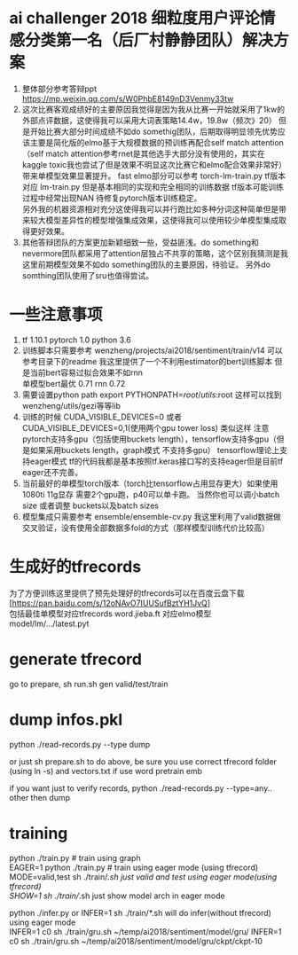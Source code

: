 # ai challenger 2018 细粒度用户评论情感分类第一名（后厂村静静团队）解决方案
1. 整体部分参考答辩ppt https://mp.weixin.qq.com/s/W0PhbE8149nD3Venmy33tw
2. 这次比赛客观成绩好的主要原因我觉得是因为我从比赛一开始就采用了1kw的外部点评数据，这使得我可以采用大词表策略14.4w，19.8w（频次》20） 
   但是开始比赛大部分时间成绩不如do somethig团队，后期取得明显领先优势应该主要是简化版的elmo基于大规模数据的预训练再配合self match attention（self match attention参考rnet是其他选手大部分没有使用的，其实在kaggle toxic我也尝试了但是效果不明显这次比赛它和elmo配合效果非常好）带来单模型效果显著提升。 
  fast elmo部分可以参考 torch-lm-train.py tf版本对应 lm-train.py 但是基本相同的实现和完全相同的训练数据 tf版本可能训练过程中经常出现NAN 待修复pytorch版本训练稳定。     
  另外我的机器资源相对充分这使得我可以并行跑比如多种分词这种简单但是带来较大模型差异性的模型增强集成效果，这使得我可以使用较少单模型集成取得更好效果。   
3. 其他答辩团队的方案更加新颖细致一些，受益匪浅。do something和nevermore团队都采用了attention层独占不共享的策略，这个区别我猜测是我这里前期模型效果不如do something团队的主要原因，待验证。 另外do somthing团队使用了sru也值得尝试。  

# 一些注意事项
1. tf 1.10.1  pytorch 1.0  python 3.6  
2. 训练脚本只需要参考 wenzheng/projects/ai2018/sentiment/train/v14 可以参考目录下的readme 我这里提供了一个不利用estimator的bert训练脚本 但是当前bert容易过拟合效果不如rnn  
   单模型bert最优 0.71 rnn 0.72   
3. 需要设置python path export PYTHONPATH=$root/utils:$root 这样可以找到wenzheng/utils/gezi等等lib 
4. 训练的时候 CUDA_VISIBLE_DEVICES=0 或者 CUDA_VISIBLE_DEVICES=0,1(使用两个gpu tower loss) 类似这样 注意pytorch支持多gpu（包括使用buckets length），tensorflow支持多gpu（但是如果采用buckets length，graph模式 不支持多gpu）
   tensorflow理论上支持eager模式 tf的代码我都是基本按照tf.keras接口写的支持eager但是目前tf eager还不完善。  
5. 当前最好的单模型torch版本（torch比tensorflow占用显存更大）如果使用1080ti 11g显存 需要2个gpu跑，p40可以单卡跑。 当然你也可以调小batch size 或者调整 buckets以及batch sizes   
6. 模型集成只需要参考 ensemble/ensemble-cv.py 我这里利用了valid数据做交叉验证，没有使用全部数据多fold的方式（那样模型训练代价比较高）   

# 生成好的tfrecords
为了方便训练这里提供了预先处理好的tfrecords可以在百度云盘下载  
[https://pan.baidu.com/s/12oNAvO7IUUSufBztYH1JvQ]  
包括最佳单模型对应tfrecords word.jieba.ft 对应elmo模型 model/lm/.../latest.pyt  

# generate tfrecord  
go to prepare, sh run.sh gen valid/test/train   
# dump infos.pkl  
python ./read-records.py --type dump   

or just sh prepare.sh to do above, be sure you use correct tfrecord folder (using ln -s)  and vectors.txt if use word pretrain emb  

if you want just to verify records, python ./read-records.py --type=any.. other then dump  
# training 
python ./train.py  # train using graph  
EAGER=1 python ./train.py # train using eager mode  (using tfrecord)
MODE=valid,test sh ./train/*.sh  just valid and test using eager mode(using tfrecord)  
SHOW=1 sh ./train/*.sh just show model arch in eager mode   

python ./infer.py or INFER=1 sh ./train/*.sh will do infer(without tfrecord) using eager mode    
INFER=1 c0 sh ./train/gru.sh ~/temp/ai2018/sentiment/model/gru/ 
INFER=1 c0 sh ./train/gru.sh ~/temp/ai2018/sentiment/model/gru/ckpt/ckpt-10 
